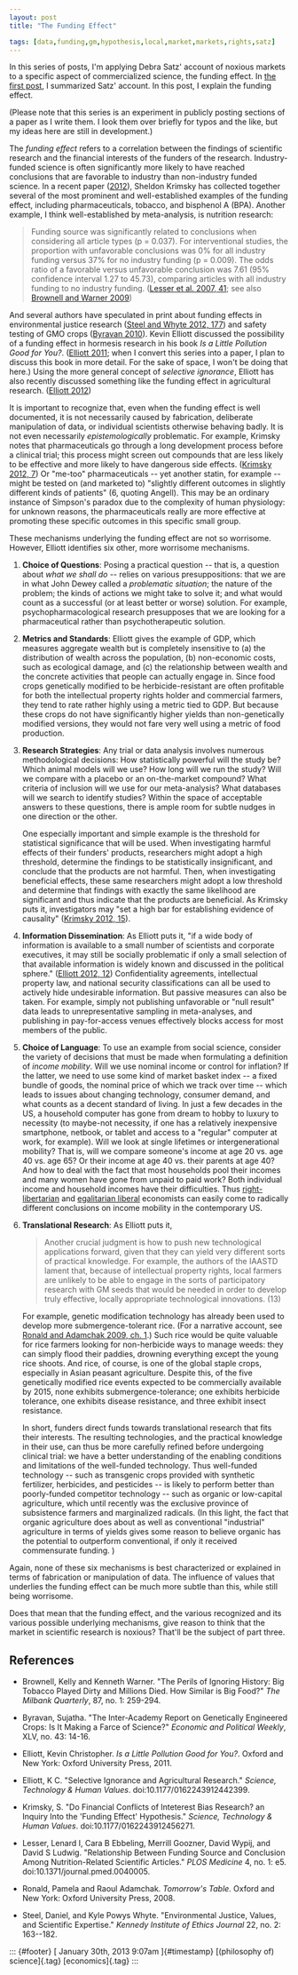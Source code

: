 ```yaml
---
layout: post
title: "The Funding Effect"

tags: [data,funding,gm,hypothesis,local,market,markets,rights,satz]
---
```



In this series of posts, I'm applying Debra Satz' account of noxious markets to a specific aspect of commercialized science, the funding effect. In [the first post](http://jefais.tumblr.com/post/40261004397/satz-account-of-noxious-markets), I summarized Satz' account. In this post, I explain the funding effect.

(Please note that this series is an experiment in publicly posting sections of a paper as I write them. I look them over briefly for typos and the like, but my ideas here are still in development.)

The *funding effect* refers to a correlation between the findings of scientific research and the financial interests of the funders of the research. Industry-funded science is often significantly more likely to have reached conclusions that are favorable to industry than non-industry funded science. In a recent paper ([2012](#krimsky2012)), Sheldon Krimsky has collected together several of the most prominent and well-established examples of the funding effect, including pharmaceuticals, tobacco, and bisphenol A (BPA). Another example, I think well-established by meta-analysis, is nutrition research:

> Funding source was significantly related to conclusions when considering all article types (p = 0.037). For interventional studies, the proportion with unfavorable conclusions was 0% for all industry funding versus 37% for no industry funding (p = 0.009). The odds ratio of a favorable versus unfavorable conclusion was 7.61 (95% confidence interval 1.27 to 45.73), comparing articles with all industry funding to no industry funding. ([Lesser et al. 2007, 41](#lesser2007); see also [Brownell and Warner 2009](#brownell2009))

And several authors have speculated in print about funding effects in environmental justice research ([Steel and Whyte 2012, 177](#steel2012)) and safety testing of GMO crops ([Byravan 2010](#byravan2010)). Kevin Elliott discussed the possibility of a funding effect in hormesis research in his book *Is a Little Pollution Good for You?*. ([Elliott 2011](#elliott2011); when I convert this series into a paper, I plan to discuss this book in more detail. For the sake of space, I won't be doing that here.) Using the more general concept of *selective ignorance*, Elliott has also recently discussed something like the funding effect in agricultural research. ([Elliott 2012](#elliott2012))

It is important to recognize that, even when the funding effect is well documented, it is not necessarily caused by fabrication, deliberate manipulation of data, or individual scientists otherwise behaving badly. It is not even necessarily *epistemologically* problematic. For example, Krimsky notes that pharmaceuticals go through a long development process before a clinical trial; this process might screen out compounds that are less likely to be effective and more likely to have dangerous side effects. ([Krimsky 2012, 7](#krimsky2012)) Or "me-too" pharmaceuticals -- yet another statin, for example -- might be tested on (and marketed to) "slightly different outcomes in slightly different kinds of patients" (6, quoting Angell). This may be an ordinary instance of Simpson's paradox due to the complexity of human physiology: for unknown reasons, the pharmaceuticals really are more effective at promoting these specific outcomes in this specific small group.

These mechanisms underlying the funding effect are not so worrisome. However, Elliott identifies six other, more worrisome mechanisms.

1.  **Choice of Questions**: Posing a practical question -- that is, a question about *what we shall do* -- relies on various presuppositions: that we are in what John Dewey called a *problematic situation*; the nature of the problem; the kinds of actions we might take to solve it; and what would count as a successful (or at least better or worse) solution. For example, psychopharmacological research presupposes that we are looking for a pharmaceutical rather than psychotherapeutic solution.

2.  **Metrics and Standards**: Elliott gives the example of GDP, which measures aggregate wealth but is completely insensitive to (a) the distribution of wealth across the population, (b) non-economic costs, such as ecological damage, and (c) the relationship between wealth and the concrete activities that people can actually engage in. Since food crops genetically modified to be herbicide-resistant are often profitable for both the intellectual property rights holder and commercial farmers, they tend to rate rather highly using a metric tied to GDP. But because these crops do not have significantly higher yields than non-genetically modified versions, they would not fare very well using a metric of food production.

3.  **Research Strategies**: Any trial or data analysis involves numerous methodological decisions: How statistically powerful will the study be? Which animal models will we use? How long will we run the study? Will we compare with a placebo or an on-the-market compound? What criteria of inclusion will we use for our meta-analysis? What databases will we search to identify studies? Within the space of acceptable answers to these questions, there is ample room for subtle nudges in one direction or the other.

    One especially important and simple example is the threshold for statistical significance that will be used. When investigating harmful effects of their funders' products, researchers might adopt a high threshold, determine the findings to be statistically insignificant, and conclude that the products are not harmful. Then, when investigating beneficial effects, these same researchers might adopt a low threshold and determine that findings with exactly the same likelihood are significant and thus indicate that the products are beneficial. As Krimsky puts it, investigators may "set a high bar for establishing evidence of causality" ([Krimsky 2012, 15](#krimsky2012)).

4.  **Information Dissemination**: As Elliott puts it, "if a wide body of information is available to a small number of scientists and corporate executives, it may still be socially problematic if only a small selection of that available information is widely known and discussed in the political sphere." ([Elliott 2012, 12](#elliott2012)) Confidentiality agreements, intellectual property law, and national security classifications can all be used to actively hide undesirable information. But passive measures can also be taken. For example, simply not publishing unfavorable or "null result" data leads to unrepresentative sampling in meta-analyses, and publishing in pay-for-access venues effectively blocks access for most members of the public.

5.  **Choice of Language**: To use an example from social science, consider the variety of decisions that must be made when formulating a definition of *income mobility*. Will we use nominal income or control for inflation? If the latter, we need to use some kind of market basket index -- a fixed bundle of goods, the nominal price of which we track over time -- which leads to issues about changing technology, consumer demand, and what counts as a decent standard of living. In just a few decades in the US, a household computer has gone from dream to hobby to luxury to necessity (to maybe-not necessity, if one has a relatively inexpensive smartphone, netbook, or tablet and access to a "regular" computer at work, for example). Will we look at single lifetimes or intergenerational mobility? That is, will we compare someone's income at age 20 vs. age 40 vs. age 65? Or their income at age 40 vs. their parents at age 40? And how to deal with the fact that most households pool their incomes and many women have gone from unpaid to paid work? Both individual income and household incomes have their difficulties. Thus [right-libertarian](http://www.youtube.com/watch?v=vDhcqua3_W8) and [egalitarian liberal](http://www.youtube.com/watch?v=sWpGJI1H17s) economists can easily come to radically different conclusions on income mobility in the contemporary US.

6.  **Translational Research**: As Elliott puts it,

    > Another crucial judgment is how to push new technological applications forward, given that they can yield very different sorts of practical knowledge. For example, the authors of the IAASTD lament that, because of intellectual property rights, local farmers are unlikely to be able to engage in the sorts of participatory research with GM seeds that would be needed in order to develop truly effective, locally appropriate technological innovations. (13)

    For example, genetic modification technology has already been used to develop more submergence-tolerant rice. (For a narrative account, see [Ronald and Adamchak 2009, ch. 1](#ronaldadamchak2009).) Such rice would be quite valuable for rice farmers looking for non-herbicide ways to manage weeds: they can simply flood their paddies, drowning everything except the young rice shoots. And rice, of course, is one of the global staple crops, especially in Asian peasant agriculture. Despite this, of the five genetically modified rice events expected to be commercially available by 2015, none exhibits submergence-tolerance; one exhibits herbicide tolerance, one exhibits disease resistance, and three exhibit insect resistance.

    In short, funders direct funds towards translational research that fits their interests. The resulting technologies, and the practical knowledge in their use, can thus be more carefully refined before undergoing clinical trial: we have a better understanding of the enabling conditions and limitations of the well-funded technology. Thus well-funded technology -- such as transgenic crops provided with synthetic fertilizer, herbicides, and pesticides -- is likely to perform better than poorly-funded competitor technology -- such as organic or low-capital agriculture, which until recently was the exclusive province of subsistence farmers and marginalized radicals. (In this light, the fact that organic agriculture does about as well as conventional "industrial" agriculture in terms of yields gives some reason to believe organic has the potential to outperform conventional, if only it received commensurate funding. )

Again, none of these six mechanisms is best characterized or explained in terms of fabrication or manipulation of data. The influence of values that underlies the funding effect can be much more subtle than this, while still being worrisome.

Does that mean that the funding effect, and the various recognized and its various possible underlying mechanisms, give reason to think that the market in scientific research is noxious? That'll be the subject of part three.

References
----------

-   Brownell, Kelly and Kenneth Warner. "The Perils of Ignoring History: Big Tobacco Played Dirty and Millions Died. How Similar is Big Food?" *The Milbank Quarterly*, 87, no. 1: 259-294.

-   Byravan, Sujatha. "The Inter-Academy Report on Genetically Engineered Crops: Is It Making a Farce of Science?" *Economic and Political Weekly*, XLV, no. 43: 14-16.

-   Elliott, Kevin Christopher. *Is a Little Pollution Good for You?*. Oxford and New York: Oxford University Press, 2011.

-   Elliott, K C. "Selective Ignorance and Agricultural Research." *Science, Technology & Human Values*. doi:10.1177/0162243912442399.

-   Krimsky, S. "Do Financial Conflicts of Inteterest Bias Research? an Inquiry Into the 'Funding Effect' Hypothesis." *Science, Technology & Human Values*. doi:10.1177/0162243912456271.

-   Lesser, Lenard I, Cara B Ebbeling, Merrill Goozner, David Wypij, and David S Ludwig. "Relationship Between Funding Source and Conclusion Among Nutrition-Related Scientific Articles." *PLOS Medicine* 4, no. 1: e5. doi:10.1371/journal.pmed.0040005.

-   Ronald, Pamela and Raoul Adamchak. *Tomorrow's Table*. Oxford and New York: Oxford University Press, 2008.

-   Steel, Daniel, and Kyle Powys Whyte. "Environmental Justice, Values, and Scientific Expertise." *Kennedy Institute of Ethics Journal* 22, no. 2: 163--182.

::: {#footer}
[ January 30th, 2013 9:07am ]{#timestamp} [(philosophy of) science]{.tag} [economics]{.tag}
:::


